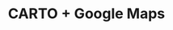---
title: CARTO + Google Maps
description: "Build applications using CARTO & Google Maps."
icon: "/img/icons/carto-google.png"

url: google-maps
indexPage: "getting-started.md"

cascade:
  basePath: google-maps
  menu:
    - title: "Getting Started"
    - title: "Examples"
      folder:
        - title: "Gallery"
        - title: "Basic Examples"
          folder: 
          - title: "Hello World"
          - title: "BigQuery Tileset Layer"
          - title: "Data Observatory Tileset Layer"
        - title: "Advanced Examples"
          folder: 
          - title: "Arc Layer"
          - title: "Extrusion"
          - title: "Trips Layer"
    - title: "Whats New"
---